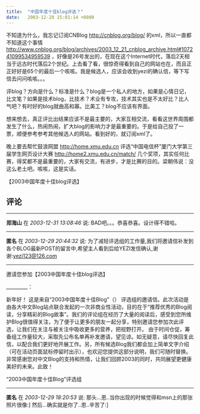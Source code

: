 ```yaml
---
title:  "中国年度十佳blog评选？"
date:   2003-12-28 15:01:14 +0800
---
```


不知道为什么，我忘记订阅CNBlog http://cnblog.org/blog/ 的xml，所以一直都不知道这个事情 http://www.cnblog.org/blog/archives/2003_12_21_cnblog_archive.html#107241099534959539 ，好像是26号发出的，在现在这个Internet时代，落后2天相当于远古时代落后2个世纪。上去看了看，很惊奇得看到自己的网站也在，而且正正好好是65个的最后一个咳咳。我是候选人，应该会收到yezi的确认信，等下写信去问问咳咳。。。  

评blog？方向是什么？标准是什么？blog是一个私人的地方，如果是心情日记，比文笔？如果是技术blog，比技术？术业有专攻，技术其实也是不太好比？比人气吧？有时好的blog就曲高和寡。比美工？blog不应该有界面。  

想来想去，真正评比出结果应该不是最主要的，大家互相交流，看看这世界周围都发生了什么，热闹热闹，扩大blog的影响力才是最重要的。于是给自己投了一票，顺便参考参考其他候选人的网站。看到好的，就订阅xml了。  

晚上要去帮忙鼓浪网盟 http://home.xmu.edu.cn 评选“中国电信杯”厦门大学第三届学生网页设计大赛 http://home2.xmu.edu.cn/match/ 几个奖项，其实任何比赛，得奖都不是最重要的，大家有交流，有进步，才是比赛的目的。梁朝伟说：没这么老土吧。咳咳，这是实话。  

【2003中国年度十佳blog评选】


## 评论

*****
**郑海山** 在 *2003-12-31 13:08:46* 说: BAD吧。。。恭喜恭喜。设计得不错哈。

*****
**匿名** 在 *2003-12-29 20:44:32* 说: 为了减轻评选组的工作量,我们将邀请信补发到各个BLOG最新POST的留言中,希望主人看到后给YEZI发信确认,谢谢:yezi123@126.com

----------------------------

邀请您参加【2003中国年度十佳blog评选】

_________：

新年好！
这是来自“2003中国年度十佳Blog”（） 评选组的邀请信。此次活动是由各大中文Blog站点联合发起的一次非商业性活动，目的在于“推荐优秀的Blog阅读，分享精彩的Blog故事”。我们的评论组在经历了大量的阅读后，感受到您所维护Blog很值得关注，为了便于让更多的朋友一起分享，特别邀请您参加次此评选，让我们在关注与被关注中吸收更多的营养，把视野打开。
由于时间仓促，筹备组工作量较大，采取先公布名单再补发邀请，望见谅。如无疑意，请尽快回复此信，以配合我们更好地开展工作。另，所有候选Blog我们都会加上简单文字介绍（可在活动页面鼠标停留时出示），也欢迎您提供这部分说明，我们可随时替换。
非常感谢您对中文Blog的支持和热情，让我们回顾2003的同时，共同展望更健康美好的未来。此致！

“2003中国年度十佳Blog”评选组




*****
**匿名** 在 *2003-12-29 18:20:53* 说: 那头...恩..当你出现的时候觉得和msn上的那张照片很像:]
然后...确实就是你了..恩..辛苦了:]

